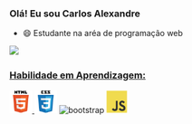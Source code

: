 ### Olá! Eu sou Carlos Alexandre

- 😄 Estudante na aréa de programação web

<div align="">
  <a href="https://github.com/Xaandinho">
  <img height="180em" src="https://github-readme-stats.vercel.app/api?username=Xaandinho&show_icons=true&theme=dracula&include_all_commits=true&count_private=true"/>
</div>
  
<h3 align= "left">Habilidade em Aprendizagem:</h3>
<p align="left"> <a href="https://getbootstrap.com" target="_blank" rel="noreferrer">
  
  <img src="https://raw.githubusercontent.com/devicons/devicon/master/icons/html5/html5-original-wordmark.svg" alt="html5" width="40" height="40"/>
  </a>
  <img src="https://raw.githubusercontent.com/devicons/devicon/master/icons/css3/css3-original-wordmark.svg" alt= "css3" width="40" height="40"/>
  </a>
  <img src="https://raw.githubusercontent.com/devicons/devicon /master/icons/bootstrap/bootstrap-plain-wordmark.svg" alt="bootstrap" width="40" height="40"/>
  </a>
  
  <a href="https://developer.mozilla.org/en-US/docs/Web/JavaScript" target="_blank" rel="noreferrer"> 
  <img src="https://raw.githubusercontent.com/devicons/devicon/master/icons/javascript/javascript-original.svg" alt="javascript" width="37" height=" 40"/> 
  <a href="https://developer.mozilla.org/en-US/docs/Web/JavaScript" target="_blank" rel="noreferrer">
